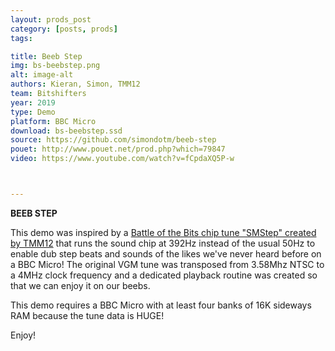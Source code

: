 ```yaml
---
layout: prods_post
category: [posts, prods]
tags: 

title: Beeb Step
img: bs-beebstep.png
alt: image-alt
authors: Kieran, Simon, TMM12
team: Bitshifters
year: 2019
type: Demo
platform: BBC Micro
download: bs-beebstep.ssd
source: https://github.com/simondotm/beeb-step
pouet: http://www.pouet.net/prod.php?which=79847
video: https://www.youtube.com/watch?v=fCpdaXQ5P-w



---
```


**BEEB STEP**

This demo was inspired by a [Battle of the Bits chip tune "SMStep" created by TMM12](http://battleofthebits.org/arena/Entry/SMStep/24092/) that runs the sound chip at 392Hz instead of the usual 50Hz to enable dub step beats and sounds of the likes we've never heard before on a BBC Micro! The original VGM tune was transposed from 3.58Mhz NTSC to a 4MHz clock frequency and a dedicated playback routine was created so that we can enjoy it on our beebs.

This demo requires a BBC Micro with at least four banks of 16K sideways RAM because the tune data is HUGE!

Enjoy!